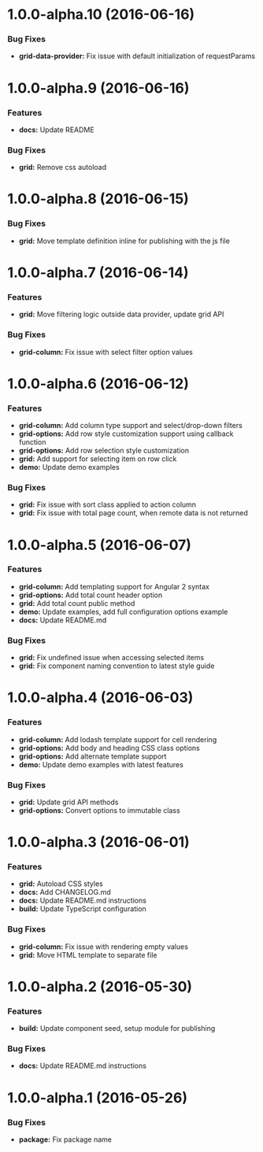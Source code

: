 <a name="1.0.0-alpha.10"></a>
# 1.0.0-alpha.10 (2016-06-16)

### Bug Fixes

* **grid-data-provider:** Fix issue with default initialization of requestParams


<a name="1.0.0-alpha.9"></a>
# 1.0.0-alpha.9 (2016-06-16)

### Features

* **docs:** Update README

### Bug Fixes

* **grid:** Remove css autoload


<a name="1.0.0-alpha.8"></a>
# 1.0.0-alpha.8 (2016-06-15)

### Bug Fixes

* **grid:** Move template definition inline for publishing with the js file


<a name="1.0.0-alpha.7"></a>
# 1.0.0-alpha.7 (2016-06-14)

### Features

* **grid:** Move filtering logic outside data provider, update grid API

### Bug Fixes

* **grid-column:** Fix issue with select filter option values


<a name="1.0.0-alpha.6"></a>
# 1.0.0-alpha.6 (2016-06-12)

### Features

* **grid-column:** Add column type support and select/drop-down filters
* **grid-options:** Add row style customization support using callback function
* **grid-options:** Add row selection style customization
* **grid:** Add support for selecting item on row click
* **demo:** Update demo examples

### Bug Fixes

* **grid:** Fix issue with sort class applied to action column
* **grid:** Fix issue with total page count, when remote data is not returned

<a name="1.0.0-alpha.5"></a>
# 1.0.0-alpha.5 (2016-06-07)

### Features

* **grid-column:** Add templating support for Angular 2 syntax
* **grid-options:** Add total count header option
* **grid:** Add total count public method
* **demo:** Update examples, add full configuration options example
* **docs:** Update README.md

### Bug Fixes

* **grid:** Fix undefined issue when accessing selected items
* **grid:** Fix component naming convention to latest style guide


<a name="1.0.0-alpha.4"></a>
# 1.0.0-alpha.4 (2016-06-03)

### Features

* **grid-column:** Add lodash template support for cell rendering
* **grid-options:** Add body and heading CSS class options
* **grid-options:** Add alternate template support
* **demo:** Update demo examples with latest features

### Bug Fixes

* **grid:** Update grid API methods
* **grid-options:** Convert options to immutable class


<a name="1.0.0-alpha.3"></a>
# 1.0.0-alpha.3 (2016-06-01)

### Features

* **grid:** Autoload CSS styles
* **docs:** Add CHANGELOG.md
* **docs:** Update README.md instructions
* **build:** Update TypeScript configuration

### Bug Fixes

* **grid-column:** Fix issue with rendering empty values
* **grid:** Move HTML template to separate file


<a name="1.0.0-alpha.2"></a>
# 1.0.0-alpha.2 (2016-05-30)

### Features

* **build:** Update component seed, setup module for publishing

### Bug Fixes

* **docs:** Update README.md instructions


<a name="1.0.0-alpha.1"></a>
# 1.0.0-alpha.1 (2016-05-26)

### Bug Fixes

* **package:** Fix package name
